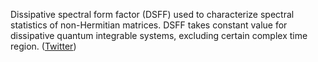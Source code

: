 
Dissipative spectral form factor (DSFF) used to characterize spectral statistics of non-Hermitian matrices. DSFF takes constant value for dissipative quantum integrable systems, excluding certain complex time region. ([Twitter](https://twitter.com/JoshuahHeath/status/1369798553611210757))
